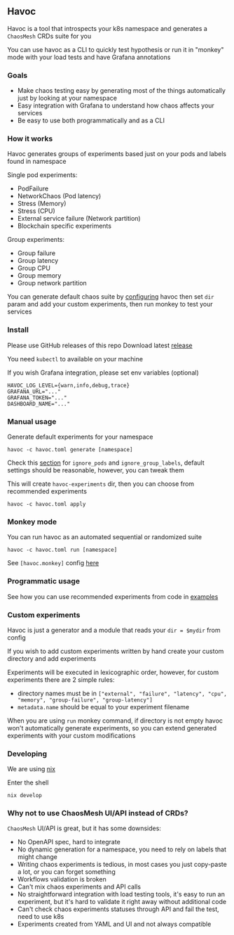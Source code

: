 ## Havoc

Havoc is a tool that introspects your k8s namespace and generates a `ChaosMesh` CRDs suite for you

You can use havoc as a CLI to quickly test hypothesis or run it in "monkey" mode with your load tests and have Grafana annotations

### Goals

- Make chaos testing easy by generating most of the things automatically just by looking at your namespace
- Easy integration with Grafana to understand how chaos affects your services
- Be easy to use both programmatically and as a CLI

### How it works
Havoc generates groups of experiments based just on your pods and labels found in namespace

Single pod experiments:

- PodFailure
- NetworkChaos (Pod latency)
- Stress (Memory)
- Stress (CPU)
- External service failure (Network partition)
- Blockchain specific experiments

Group experiments:

- Group failure
- Group latency
- Group CPU
- Group memory
- Group network partition

You can generate default chaos suite by [configuring](havoc.toml) havoc then set `dir` param and add your custom experiments, then run monkey to test your services

### Install

Please use GitHub releases of this repo
Download latest [release](https://github.com/smartcontractkit/havoc/releases)

You need `kubectl` to available on your machine

If you wish Grafana integration, please set env variables (optional)
```
HAVOC_LOG_LEVEL={warn,info,debug,trace}
GRAFANA_URL="..."
GRAFANA_TOKEN="..."
DASHBOARD_NAME="..."
```

### Manual usage

Generate default experiments for your namespace

```
havoc -c havoc.toml generate [namespace]
```

Check this [section](havoc.toml) for `ignore_pods` and `ignore_group_labels`, default settings should be reasonable, however, you can tweak them

This will create `havoc-experiments` dir, then you can choose from recommended experiments

```
havoc -c havoc.toml apply
```

### Monkey mode
You can run havoc as an automated sequential or randomized suite
```
havoc -c havoc.toml run [namespace]
```
See `[havoc.monkey]` config [here](havoc.toml)

### Programmatic usage

See how you can use recommended experiments from code in [examples](examples)

### Custom experiments

Havoc is just a generator and a module that reads your `dir = $mydir` from config

If you wish to add custom experiments written by hand create your custom directory and add experiments

Experiments will be executed in lexicographic order, however, for custom experiments there are 2 simple rules:
- directory names must be in `["external", "failure", "latency", "cpu", "memory", "group-failure", "group-latency"]`
- `metadata.name` should be equal to your experiment filename

When you are using `run` monkey command, if directory is not empty havoc won't automatically generate experiments, so you can extend generated experiments with your custom modifications

### Developing

We are using [nix](https://nixos.org/)

Enter the shell

```
nix develop
```

### Why not to use ChaosMesh UI/API instead of CRDs?

`ChaosMesh` UI/API is great, but it has some downsides:
- No OpenAPI spec, hard to integrate
- No dynamic generation for a namespace, you need to rely on labels that might change
- Writing chaos experiments is tedious, in most cases you just copy-paste a lot, or you can forget something
- Workflows validation is broken
- Can't mix chaos experiments and API calls
- No straightforward integration with load testing tools, it's easy to run an experiment, but it's hard to validate it right away without additional code
- Can't check chaos experiments statuses through API and fail the test, need to use k8s
- Experiments created from YAML and UI and not always compatible
